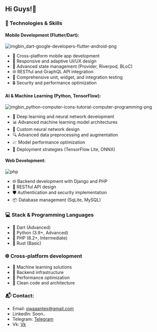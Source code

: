 ## Hi Guys!👋

### 🔧 Technologies & Skills

#### Mobile Development (Flutter/Dart):
![imgbin_dart-google-developers-flutter-android-png](https://github.com/user-attachments/assets/cc7c1b48-e5b8-4c21-8a13-0e054c7313e8)
- 📱 Cross-platform mobile app development
- 🎨 Responsive and adaptive UI/UX design
- 🔌 Advanced state management (Provider, Riverpod, BLoC)
- 🌐 RESTful and GraphQL API integration
- 🧪 Comprehensive unit, widget, and integration testing
- 🔒 Security and performance optimization

#### AI & Machine Learning (Python, TensorFlow):
![imgbin_python-computer-icons-tutorial-computer-programming-png](https://github.com/user-attachments/assets/a66f4161-d33b-40ed-ba68-f907bf055e40)
- 🤖 Deep learning and neural network development
- 📊 Advanced machine learning model architectures
- 🧠 Custom neural network design
- 🔍 Advanced data preprocessing and augmentation
- 📈 Model performance optimization
- 🚀 Deployment strategies (TensorFlow Lite, ONNX)

#### Web Development:
![php](https://github.com/user-attachments/assets/12902b98-24dd-4337-994a-7afc76bda830)
- 🌐 Backend development with Django and PHP
- 🔧 RESTful API design
- 🛡️ Authentication and security implementation
- 📦 Database management (SqLite, MySQL)

### 💻 Stack & Programming Languages
- 📱 Dart (Advanced)
- 🐍 Python (3.9+, Advanced)
- 🦣 PHP (8.2+, Intermediate)
- 🦀 Rust (Basic)

### 🌐 Cross-platform development
- 🤖 Machine learning solutions
- 🔧 Backend infrastructure
- 🚀 Performance optimization
- 📐 Clean code and architecture

### 📬 Contact:
- Email: qwaaantex@gmail.com
- LinkedIn: Soon..
- Telegram: [Telegram](https://t.me/qwaaantex)
- Vk: [Vk](https://vk.com/qwaaantex)
